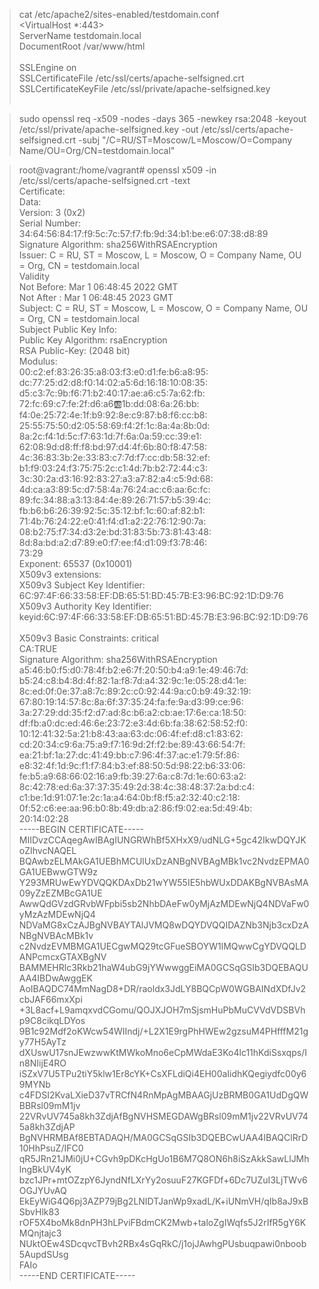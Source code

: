 

>cat /etc/apache2/sites-enabled/testdomain.conf</br>
> <VirtualHost *:443></br>
>   ServerName testdomain.local</br>
>   DocumentRoot /var/www/html</br>
></br>
>   SSLEngine on</br>
>   SSLCertificateFile /etc/ssl/certs/apache-selfsigned.crt</br>
>   SSLCertificateKeyFile /etc/ssl/private/apache-selfsigned.key</br>
> </VirtualHost></br>




>sudo openssl req -x509 -nodes -days 365 -newkey rsa:2048 -keyout /etc/ssl/private/apache-selfsigned.key -out /etc/ssl/certs/apache-selfsigned.crt -subj "/C=RU/ST=Moscow/L=Moscow/O=Company Name/OU=Org/CN=testdomain.local"</br>


>root@vagrant:/home/vagrant# openssl x509 -in  /etc/ssl/certs/apache-selfsigned.crt -text</br>
>Certificate:</br>
>    Data:</br>
>        Version: 3 (0x2)</br>
>        Serial Number:</br>
>            34:64:56:84:17:f9:5c:7c:57:f7:fb:9d:34:b1:be:e6:07:38:d8:89</br>
>        Signature Algorithm: sha256WithRSAEncryption</br>
>        Issuer: C = RU, ST = Moscow, L = Moscow, O = Company Name, OU = Org, CN = testdomain.local</br>
>        Validity</br>
>            Not Before: Mar  1 06:48:45 2022 GMT</br>
>            Not After : Mar  1 06:48:45 2023 GMT</br>
>        Subject: C = RU, ST = Moscow, L = Moscow, O = Company Name, OU = Org, CN = testdomain.local</br>
>        Subject Public Key Info:</br>
>            Public Key Algorithm: rsaEncryption</br>
>                RSA Public-Key: (2048 bit)</br>
>                Modulus:</br>
>                    00:c2:ef:83:26:35:a8:03:f3:e0:d1:fe:b6:a8:95:</br>
>                    dc:77:25:d2:d8:f0:14:02:a5:6d:16:18:10:08:35:</br>
>                    d5:c3:7c:9b:f6:71:b2:40:17:ae:a6:c5:7a:62:fb:</br>
>                    72:fc:69:c7:fe:2f:d6:a6:ab:1b:dd:08:6a:26:bb:</br>
>                    f4:0e:25:72:4e:1f:b9:92:8e:c9:87:b8:f6:cc:b8:</br>
>                    25:55:75:50:d2:05:58:69:f4:2f:1c:8a:4a:8b:0d:</br>
>                    8a:2c:f4:1d:5c:f7:63:1d:7f:6a:0a:59:cc:39:e1:</br>
>                    62:08:9d:d8:ff:f8:bd:97:d4:4f:6b:80:f8:47:58:</br>
>                    4c:36:83:3b:2e:33:83:c7:7d:f7:cc:db:58:32:ef:</br>
>                    b1:f9:03:24:f3:75:75:2c:c1:4d:7b:b2:72:44:c3:</br>
>                    3c:30:2a:d3:16:92:83:27:a3:a7:82:a4:c5:9d:68:</br>
>                    4d:ca:a3:89:5c:d7:58:4a:76:24:ac:c6:aa:6c:fc:</br>
>                    89:fc:34:88:a3:13:84:4e:89:26:71:57:b5:39:4c:</br>
>                    fb:b6:b6:26:39:92:5c:35:12:bf:1c:60:af:82:b1:</br>
>                    71:4b:76:24:22:e0:41:f4:d1:a2:22:76:12:90:7a:</br>
>                    08:b2:75:f7:34:d3:2e:bd:31:83:5b:73:81:43:48:</br>
>                    8d:8a:bd:a2:d7:89:e0:f7:ee:f4:d1:09:f3:78:46:</br>
>                    73:29</br>
>                Exponent: 65537 (0x10001)</br>
>        X509v3 extensions:</br>
>            X509v3 Subject Key Identifier:</br>
>                6C:97:4F:66:33:58:EF:DB:65:51:BD:45:7B:E3:96:BC:92:1D:D9:76</br>
>            X509v3 Authority Key Identifier:</br>
>                keyid:6C:97:4F:66:33:58:EF:DB:65:51:BD:45:7B:E3:96:BC:92:1D:D9:76</br>
></br>
>            X509v3 Basic Constraints: critical</br>
>                CA:TRUE</br>
>    Signature Algorithm: sha256WithRSAEncryption</br>
>         a5:46:b0:f5:d0:78:4f:b2:e6:7f:20:50:b4:a9:1e:49:46:7d:</br>
>         b5:24:c8:b4:8d:4f:82:1a:f8:7d:a4:32:9c:1e:05:28:d4:1e:</br>
>         8c:ed:0f:0e:37:a8:7c:89:2c:c0:92:44:9a:c0:b9:49:32:19:</br>
>         67:80:19:14:57:8c:8a:6f:37:35:24:fa:fe:9a:d3:99:ce:96:</br>
>         3a:27:29:dd:35:f2:d7:ad:8c:b6:a2:cb:ae:17:6e:ca:18:50:</br>
>         df:fb:a0:dc:ed:46:6e:23:72:e3:4d:6b:fa:38:62:58:52:f0:</br>
>         10:12:41:32:5a:21:b8:43:aa:63:dc:06:4f:ef:d8:c1:83:62:</br>
>         cd:20:34:c9:6a:75:a9:f7:16:9d:2f:f2:be:89:43:66:54:7f:</br>
>         ea:21:bf:1a:27:dc:41:49:bb:c7:96:4f:37:ac:e1:79:5f:86:</br>
>         e8:32:4f:1d:9c:f1:f7:84:b3:ef:88:50:5d:98:22:b6:33:06:</br>
>         fe:b5:a9:68:66:02:16:a9:fb:39:27:6a:c8:7d:1e:60:63:a2:</br>
>         8c:42:78:ed:6a:37:37:35:49:2d:38:4c:38:48:37:2a:bd:c4:</br>
>         c1:be:1d:91:07:1e:2c:1a:a4:64:0b:f8:f5:a2:32:40:c2:18:</br>
>         0f:52:c6:ee:aa:96:b0:8b:49:db:a2:86:f9:02:ea:5d:49:4b:</br>
>         20:14:02:28</br>
>-----BEGIN CERTIFICATE-----</br>
>MIIDvzCCAqegAwIBAgIUNGRWhBf5XHxX9/udNLG+5gc42IkwDQYJKoZIhvcNAQEL</br>
>BQAwbzELMAkGA1UEBhMCUlUxDzANBgNVBAgMBk1vc2NvdzEPMA0GA1UEBwwGTW9z</br>
>Y293MRUwEwYDVQQKDAxDb21wYW55IE5hbWUxDDAKBgNVBAsMA09yZzEZMBcGA1UE</br>
>AwwQdGVzdGRvbWFpbi5sb2NhbDAeFw0yMjAzMDEwNjQ4NDVaFw0yMzAzMDEwNjQ4</br>
>NDVaMG8xCzAJBgNVBAYTAlJVMQ8wDQYDVQQIDAZNb3Njb3cxDzANBgNVBAcMBk1v</br>
>c2NvdzEVMBMGA1UECgwMQ29tcGFueSBOYW1lMQwwCgYDVQQLDANPcmcxGTAXBgNV</br>
>BAMMEHRlc3Rkb21haW4ubG9jYWwwggEiMA0GCSqGSIb3DQEBAQUAA4IBDwAwggEK</br>
>AoIBAQDC74MmNagD8+DR/raoldx3JdLY8BQCpW0WGBAINdXDfJv2cbJAF66mxXpi</br>
>+3L8acf+L9amqxvdCGomu/QOJXJOH7mSjsmHuPbMuCVVdVDSBVhp9C8cikqLDYos</br>
>9B1c92Mdf2oKWcw54WIIndj/+L2X1E9rgPhHWEw2gzsuM4PHfffM21gy77H5AyTz</br>
>dXUswU17snJEwzwwKtMWkoMno6eCpMWdaE3Ko4lc11hKdiSsxqps/In8NIijE4RO</br>
>iSZxV7U5TPu2tiY5klw1Er8cYK+CsXFLdiQi4EH00aIidhKQegiydfc00y69MYNb</br>
>c4FDSI2KvaLXieD37vTRCfN4RnMpAgMBAAGjUzBRMB0GA1UdDgQWBBRsl09mM1jv</br>
>22VRvUV745a8kh3ZdjAfBgNVHSMEGDAWgBRsl09mM1jv22VRvUV745a8kh3ZdjAP</br>
>BgNVHRMBAf8EBTADAQH/MA0GCSqGSIb3DQEBCwUAA4IBAQClRrD10HhPsuZ/IFC0</br>
>qR5JRn21JMi0jU+CGvh9pDKcHgUo1B6M7Q8ON6h8iSzAkkSawLlJMhlngBkUV4yK</br>
>bzc1JPr+mtOZzpY6JyndNfLXrYy2osuuF27KGFDf+6Dc7UZuI3LjTWv6OGJYUvAQ</br>
>EkEyWiG4Q6pj3AZP79jBg2LNIDTJanWp9xadL/K+iUNmVH/qIb8aJ9xBSbvHlk83</br>
>rOF5X4boMk8dnPH3hLPviFBdmCK2Mwb+taloZgIWqfs5J2rIfR5gY6KMQnjtajc3</br>
>NUktOEw4SDcqvcTBvh2RBx4sGqRkC/j1ojJAwhgPUsbuqpawi0nboob5AupdSUsg</br>
>FAIo</br>
>-----END CERTIFICATE-----</br>
